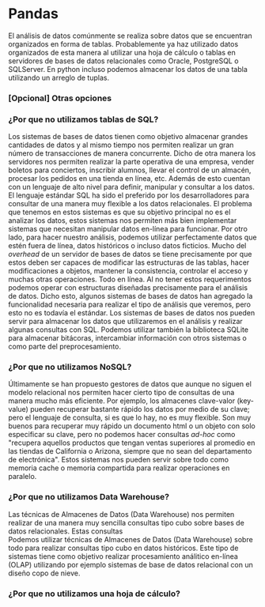 

# Pandas
El análisis de datos comúnmente se realiza sobre datos que se encuentran organizados en forma de tablas. Probablemente ya haz utilizado datos organizados de esta manera al utilizar una hoja de cálculo o tablas en servidores de bases de datos relacionales como Oracle, PostgreSQL o SQLServer. En python incluso podemos almacenar los datos de una tabla utilizando un arreglo de tuplas. 


### [Opcional] Otras opciones 

### ¿Por que no utilizamos tablas de SQL?
Los sistemas de bases de datos tienen como objetivo almacenar grandes cantidades de datos y al mismo tiempo nos permiten realizar un gran número de transacciones de manera concurrente. Dicho de otra manera los servidores nos permiten realizar la parte operativa de una empresa, vender boletos para conciertos, inscribir alumnos, llevar el control de un almacén, procesar los pedidos en una tienda en línea, etc. Además de esto cuentan con un lenguaje de alto nivel para definir, manipular y consultar a los datos. El lenguaje estándar SQL ha sido el preferido por los desarrolladores para consultar de una manera muy flexible a los datos relacionales. El problema que tenemos en estos sistemas es que su objetivo principal no es el analizar los datos, estos sistemas nos permiten más bien implementar sistemas que necesitan manipular datos en-línea para funcionar. Por otro lado, para hacer nuestro análisis, podemos utilizar perfectamente datos que estén fuera de línea, datos históricos o incluso datos ficticios. Mucho del *overhead* de un servidor de bases de datos se tiene precisamente por que estos deben ser capaces de modificar las estructuras de las tablas, hacer modificaciones a objetos, mantener la consistencia, controlar el acceso y muchas otras operaciones. Todo en línea. Al no tener estos requerimentos podemos operar con estructuras diseñadas precisamente para el análisis de datos.  Dicho esto, algunos sistemas de bases de datos han agregado la funcionalidad necesaria para realizar el tipo de análisis que veremos, pero esto no es todavía el estándar. Los sistemas de bases de datos nos pueden servir para almacenar los datos que utilizaremos en el análisis y realizar algunas consultas con SQL. Podemos utilizar también la biblioteca SQLite para almacenar bitácoras, intercambiar información con otros sistemas o como parte del preprocesamiento.    

### ¿Por que no utilizamos NoSQL?
Últimamente se han propuesto gestores de datos que aunque no siguen el modelo relacional nos permiten hacer cierto tipo de consultas de una manera mucho más eficiente. Por ejemplo, los almacenes clave-valor (key-value) pueden recuperar bastante rápido los datos por medio de su clave; pero el lenguaje de consulta, si es que lo hay, no es muy flexible. Son muy buenos para recuperar muy rápido un documento html o un objeto con solo especificar su clave, pero no podemos hacer consultas *ad-hoc* como "recupera aquellos productos que tengan ventas superiores al promedio en las tiendas de California o Arizona, siempre que no sean del departamento de electrónica". Estos sistemas nos pueden servir sobre todo como memoria cache o memoria compartida para realizar operaciones en paralelo.

### ¿Por que no utilizamos Data Warehouse?
Las técnicas de Almacenes de Datos (Data Warehouse) nos permiten realizar de una manera muy sencilla consultas tipo cubo sobre bases de datos relacionales.
Estas consultas  
Podemos utilizar técnicas de Almacenes de Datos (Data Warehouse) sobre todo para realizar consultas tipo cubo en datos históricos. Este tipo de sistemas tiene como objetivo realizar procesamiento análitico en-línea (OLAP) utilizando por ejemplo sistemas de base de datos relacional con un diseño copo de nieve.       

### ¿Por que no utilizamos una hoja de cálculo?




